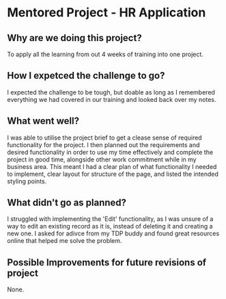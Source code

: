 # Mentored Project - HR Application
## Why are we doing this project?
To apply all the learning from out 4 weeks of training into one project.

## How I expetced the challenge to go?
I expected the challenge to be tough, but doable as long as I remembered everything we had covered in our training and looked back over my notes.

## What went well?
I was able to utilise the project brief to get a clease sense of required functionality for the project. I then planned out the requirements and desired functionality in order to use my time effectively and complete the project in good time, alongside other work commitment while in my business area. This meant I had a clear plan of what functionality I needed to implement, clear layout for structure of the page, and listed the intended styling points. 

## What didn't go as planned?
I struggled with implementing the 'Edit' functionality, as I was unsure of a way to edit an existing record as it is, instead of deleting it and creating a new one. I asked for adivce from my TDP buddy and found great resources online that helped me solve the problem. 

## Possible Improvements for future revisions of project
None.